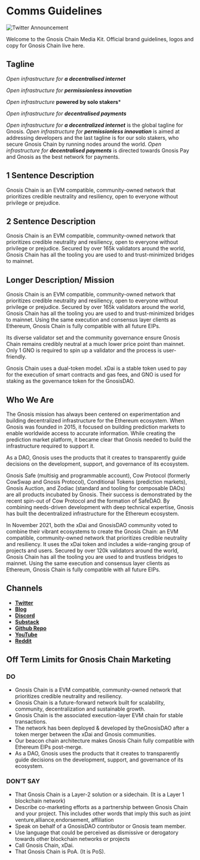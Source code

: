 # **Comms Guidelines**

![Twitter Announcement](https://github.com/gnosischain/media-kit/assets/75987728/06475a6a-3044-4299-b12e-84cffb13d6cd)

Welcome to the Gnosis Chain Media Kit. Official brand guidelines, logos and copy for Gnosis Chain live here.

## Tagline 
*Open infrastructure for **a decentralised internet***

*Open infrastructure for **permissionless innovation***

*Open infrastructure* **powered by solo stakers***

*Open infrastructure for **decentralised payments***

*Open infrastructure for **a decentralized internet*** is the global tagline for Gnosis. *Open infrastructure for **permissionless innovation*** is aimed at addressing developers and the last tagline is for our solo stakers, who secure Gnosis Chain by running nodes around the world. *Open infrastructure for **decentralised payments*** is directed towards Gnosis Pay and Gnosis as the best network for payments.

## 1 Sentence Description   

Gnosis Chain is an EVM compatible, community-owned network that prioritizes credible neutrality and resiliency, open to everyone without privilege or prejudice. 

## 2 Sentence Description
 
Gnosis Chain is an EVM compatible, community-owned network that prioritizes credible neutrality and resiliency, open to everyone without privilege or prejudice. Secured by over 165k validators around the world, Gnosis Chain has all the tooling you are used to and trust-minimized bridges to mainnet.

## Longer Description/ Mission

Gnosis Chain is an EVM compatible, community-owned network that prioritizes credible neutrality and resiliency, open to everyone without privilege or prejudice. Secured by over 165k validators around the world, Gnosis Chain has all the tooling you are used to and trust-minimized bridges to mainnet. Using the same execution and consensus layer clients as Ethereum, Gnosis Chain is fully compatible with all future EIPs.

Its diverse validator set and the community governance ensure Gnosis Chain remains credibly neutral at a much lower price point than mainnet. Only 1 GNO is required to spin up a validator and the process is user-friendly. 

Gnosis Chain uses a dual-token model. xDai is a stable token used to pay for the execution of smart contracts and gas fees, and GNO is used for staking as the governance token for the GnosisDAO. 
					
## Who We Are 

The Gnosis mission has always been centered on experimentation and building decentralized infrastructure for the Ethereum ecosystem. When Gnosis was founded in 2015, it focused on building prediction markets to enable worldwide access to accurate information. While creating the prediction market platform, it became clear that Gnosis needed to build the infrastructure required to support it. 

As a DAO, Gnosis uses the products that it creates to transparently guide decisions on the development, support, and governance of its ecosystem.

Gnosis Safe (multisig and programmable account), Cow Protocol (formerly CowSwap and Gnosis Protocol), Conditional Tokens (prediction markets), Gnosis Auction, and Zodiac (standard and tooling for composable DAOs) are all products incubated by Gnosis. Their success is demonstrated by the recent spin-out of Cow Protocol and the formation of SafeDAO. By combining needs-driven development with deep technical expertise, Gnosis has built the decentralized infrastructure for the Ethereum ecosystem.

In November 2021, both the xDai and GnosisDAO community voted to combine their vibrant ecosystems to create the Gnosis Chain: an EVM compatible, community-owned network that prioritizes credible neutrality and resiliency. It uses the xDai token and includes a wide-ranging group of projects and users. Secured by over 120k validators around the world, Gnosis Chain has all the tooling you are used to and trustless bridges to mainnet. Using the same execution and consensus layer clients as Ethereum, Gnosis Chain is fully  compatible with all future EIPs.

## **Channels**

* **[Twitter](https://www.twitter.com/gnosischain)**
* **[Blog](https://mirror.xyz/0xBcBfF58E166C78a0f7200Cc134b3b358eF0974E9/uiFuHjqlIfP3IhASl6b_N9QbPs4jN5VRm21zoD3z-5g)**
* **[Discord](https://discord.gg/VQb3WzsywU)**
* **[Substack](https://gnosischain.substack.com/)**
* **[Github Repo](https://github.com/gnosischain)**
* **[YouTube](https://www.youtube.com/@GnosisChain)**
* **[Reddit](https://www.reddit.com/r/gnosisPM/)** 

## Off Term Limits for Gnosis Chain Marketing

### DO

* Gnosis Chain is a EVM compatible, community-owned network that prioritizes credible neutrality and resiliency.
* Gnosis Chain is a future-forward network built for scalability, community, decentralization and sustainable growth. 
* Gnosis Chain is the associated execution-layer EVM chain for stable transactions.
* The network has been deployed & developed by theGnosisDAO after a token merger between the xDai and Gnosis communities.
* Our beacon chain architecture makes Gnosis Chain fully compatible with Ethereum EIPs post-merge.
* As a DAO, Gnosis uses the products that it creates to transparently guide decisions on the development, support, and governance of its ecosystem.


### DON’T SAY

* That Gnosis Chain is a Layer-2 solution or a sidechain. (It is a Layer 1 blockchain network)
* Describe co-marketing efforts as a partnership between Gnosis Chain and your project. This includes other words that imply this such as joint venture,alliance,endorsement, affiliation 
* Speak on behalf of a GnosisDAO contributor or Gnosis team member.
* Use language that could be perceived as dismissive or derogatory towards other blockchain networks or projects
* Call Gnosis Chain, xDai. 
* That Gnosis Chain is PoA. (It is PoS). 

